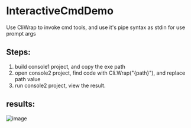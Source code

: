 # InteractiveCmdDemo
Use CliWrap to invoke cmd tools, and use it's pipe syntax as stdin for use prompt args


## Steps:
1. build console1 project, and copy the exe path
2. open console2 project, find code with  Cli.Wrap("{path}"), and replace path value
3. run console2 project, view the result.



## results:
![image](https://user-images.githubusercontent.com/3945919/220048325-6f34bd8c-cfd4-4da2-9c3b-1045a5855371.png)
